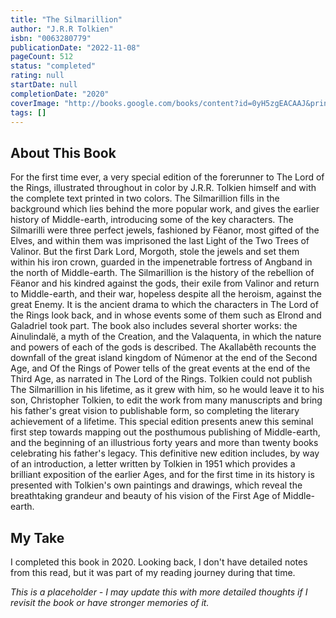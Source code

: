 ```yaml
---
title: "The Silmarillion"
author: "J.R.R Tolkien"
isbn: "0063280779"
publicationDate: "2022-11-08"
pageCount: 512
status: "completed"
rating: null
startDate: null
completionDate: "2020"
coverImage: "http://books.google.com/books/content?id=0yH5zgEACAAJ&printsec=frontcover&img=1&zoom=1&source=gbs_api"
tags: []
---
```


## About This Book

For the first time ever, a very special edition of the forerunner to The Lord of the Rings, illustrated throughout in color by J.R.R. Tolkien himself and with the complete text printed in two colors. The Silmarillion fills in the background which lies behind the more popular work, and gives the earlier history of Middle-earth, introducing some of the key characters. The Silmarilli were three perfect jewels, fashioned by Fëanor, most gifted of the Elves, and within them was imprisoned the last Light of the Two Trees of Valinor. But the first Dark Lord, Morgoth, stole the jewels and set them within his iron crown, guarded in the impenetrable fortress of Angband in the north of Middle-earth. The Silmarillion is the history of the rebellion of Fëanor and his kindred against the gods, their exile from Valinor and return to Middle-earth, and their war, hopeless despite all the heroism, against the great Enemy. It is the ancient drama to which the characters in The Lord of the Rings look back, and in whose events some of them such as Elrond and Galadriel took part. The book also includes several shorter works: the Ainulindalë, a myth of the Creation, and the Valaquenta, in which the nature and powers of each of the gods is described. The Akallabêth recounts the downfall of the great island kingdom of Númenor at the end of the Second Age, and Of the Rings of Power tells of the great events at the end of the Third Age, as narrated in The Lord of the Rings. Tolkien could not publish The Silmarillion in his lifetime, as it grew with him, so he would leave it to his son, Christopher Tolkien, to edit the work from many manuscripts and bring his father's great vision to publishable form, so completing the literary achievement of a lifetime. This special edition presents anew this seminal first step towards mapping out the posthumous publishing of Middle-earth, and the beginning of an illustrious forty years and more than twenty books celebrating his father's legacy. This definitive new edition includes, by way of an introduction, a letter written by Tolkien in 1951 which provides a brilliant exposition of the earlier Ages, and for the first time in its history is presented with Tolkien's own paintings and drawings, which reveal the breathtaking grandeur and beauty of his vision of the First Age of Middle-earth.

## My Take

I completed this book in 2020. Looking back, I don't have detailed notes from this read, but it was part of my reading journey during that time.

_This is a placeholder - I may update this with more detailed thoughts if I revisit the book or have stronger memories of it._
